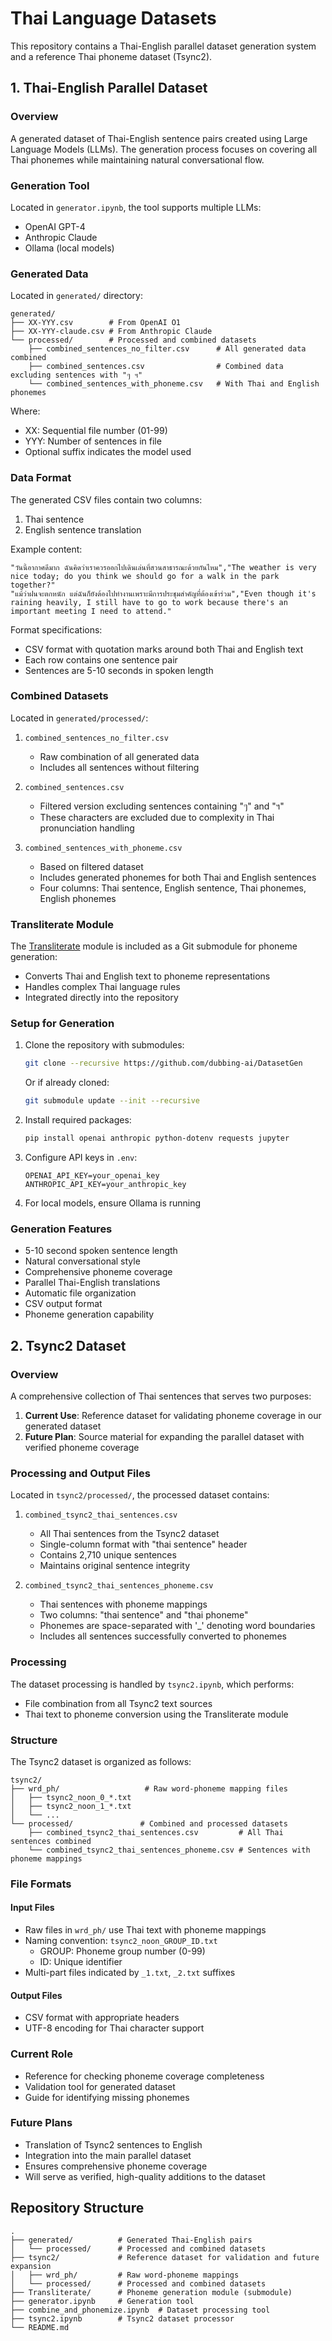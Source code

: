 # Thai Language Datasets

This repository contains a Thai-English parallel dataset generation system and a reference Thai phoneme dataset (Tsync2).

## 1. Thai-English Parallel Dataset

### Overview

A generated dataset of Thai-English sentence pairs created using Large Language Models (LLMs). The generation process focuses on covering all Thai phonemes while maintaining natural conversational flow.

### Generation Tool

Located in `generator.ipynb`, the tool supports multiple LLMs:

- OpenAI GPT-4
- Anthropic Claude
- Ollama (local models)

### Generated Data

Located in `generated/` directory:

```plaintext
generated/
├── XX-YYY.csv        # From OpenAI O1
├── XX-YYY-claude.csv # From Anthropic Claude
└── processed/        # Processed and combined datasets
    ├── combined_sentences_no_filter.csv      # All generated data combined
    ├── combined_sentences.csv                # Combined data excluding sentences with "ๆ ฯ"
    └── combined_sentences_with_phoneme.csv   # With Thai and English phonemes
```

Where:

- XX: Sequential file number (01-99)
- YYY: Number of sentences in file
- Optional suffix indicates the model used

### Data Format

The generated CSV files contain two columns:

1. Thai sentence
2. English sentence translation

Example content:

```csv
"วันนี้อากาศดีมาก ฉันคิดว่าเราควรออกไปเดินเล่นที่สวนสาธารณะด้วยกันไหม","The weather is very nice today; do you think we should go for a walk in the park together?"
"แม้ว่าฝนจะตกหนัก แต่ฉันก็ยังต้องไปทำงานเพราะมีการประชุมสำคัญที่ต้องเข้าร่วม","Even though it's raining heavily, I still have to go to work because there's an important meeting I need to attend."
```

Format specifications:

- CSV format with quotation marks around both Thai and English text
- Each row contains one sentence pair
- Sentences are 5-10 seconds in spoken length

### Combined Datasets

Located in `generated/processed/`:

1. `combined_sentences_no_filter.csv`
   - Raw combination of all generated data
   - Includes all sentences without filtering

2. `combined_sentences.csv`
   - Filtered version excluding sentences containing "ๆ" and "ฯ"
   - These characters are excluded due to complexity in Thai pronunciation handling

3. `combined_sentences_with_phoneme.csv`
   - Based on filtered dataset
   - Includes generated phonemes for both Thai and English sentences
   - Four columns: Thai sentence, English sentence, Thai phonemes, English phonemes

### Transliterate Module

The [Transliterate](https://github.com/dubbing-ai/Transliterate) module is included as a Git submodule for phoneme generation:

- Converts Thai and English text to phoneme representations
- Handles complex Thai language rules
- Integrated directly into the repository

### Setup for Generation

1. Clone the repository with submodules:

   ```bash
   git clone --recursive https://github.com/dubbing-ai/DatasetGen
   ```

   Or if already cloned:

   ```bash
   git submodule update --init --recursive
   ```

2. Install required packages:

   ```bash
   pip install openai anthropic python-dotenv requests jupyter
   ```

3. Configure API keys in `.env`:

   ```plaintext
   OPENAI_API_KEY=your_openai_key
   ANTHROPIC_API_KEY=your_anthropic_key
   ```

4. For local models, ensure Ollama is running

### Generation Features

- 5-10 second spoken sentence length
- Natural conversational style
- Comprehensive phoneme coverage
- Parallel Thai-English translations
- Automatic file organization
- CSV output format
- Phoneme generation capability

## 2. Tsync2 Dataset

### Overview

A comprehensive collection of Thai sentences that serves two purposes:

1. **Current Use**: Reference dataset for validating phoneme coverage in our generated dataset
2. **Future Plan**: Source material for expanding the parallel dataset with verified phoneme coverage

### Processing and Output Files

Located in `tsync2/processed/`, the processed dataset contains:

1. `combined_tsync2_thai_sentences.csv`
   - All Thai sentences from the Tsync2 dataset
   - Single-column format with "thai sentence" header
   - Contains 2,710 unique sentences
   - Maintains original sentence integrity

2. `combined_tsync2_thai_sentences_phoneme.csv`
   - Thai sentences with phoneme mappings
   - Two columns: "thai sentence" and "thai phoneme"
   - Phonemes are space-separated with '_' denoting word boundaries
   - Includes all sentences successfully converted to phonemes

### Processing

The dataset processing is handled by `tsync2.ipynb`, which performs:

- File combination from all Tsync2 text sources
- Thai text to phoneme conversion using the Transliterate module

### Structure

The Tsync2 dataset is organized as follows:

```plaintext
tsync2/
├── wrd_ph/                   # Raw word-phoneme mapping files
│   ├── tsync2_noon_0_*.txt
│   ├── tsync2_noon_1_*.txt
│   └── ...
└── processed/               # Combined and processed datasets
    ├── combined_tsync2_thai_sentences.csv         # All Thai sentences combined
    └── combined_tsync2_thai_sentences_phoneme.csv # Sentences with phoneme mappings
```

### File Formats

#### Input Files

- Raw files in `wrd_ph/` use Thai text with phoneme mappings
- Naming convention: `tsync2_noon_GROUP_ID.txt`
  - GROUP: Phoneme group number (0-99)
  - ID: Unique identifier
- Multi-part files indicated by `_1.txt`, `_2.txt` suffixes

#### Output Files

- CSV format with appropriate headers
- UTF-8 encoding for Thai character support

### Current Role

- Reference for checking phoneme coverage completeness
- Validation tool for generated dataset
- Guide for identifying missing phonemes

### Future Plans

- Translation of Tsync2 sentences to English
- Integration into the main parallel dataset
- Ensures comprehensive phoneme coverage
- Will serve as verified, high-quality additions to the dataset

## Repository Structure

```plaintext
.
├── generated/          # Generated Thai-English pairs
│   └── processed/      # Processed and combined datasets
├── tsync2/             # Reference dataset for validation and future expansion
│   ├── wrd_ph/         # Raw word-phoneme mappings
│   └── processed/      # Processed and combined datasets
├── Transliterate/      # Phoneme generation module (submodule)
├── generator.ipynb     # Generation tool
├── combine_and_phonemize.ipynb  # Dataset processing tool
├── tsync2.ipynb        # Tsync2 dataset processor
└── README.md
```
